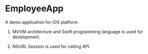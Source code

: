 # EmployeeApp

A demo application for iOS platform.

1) MVVM architecture and Swift programming language is used for development.

2) NSURL Session is used for calling API.
